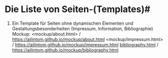 
# Die Liste von Seiten-(Templates)#  
1) Ein Template für Seiten ohne dynamischen Elementen und Gestaltungsbesonderheiten (Impressum, Information, Bibliographie)  
Mockup: <mockup/about.html> / <https://ailintom.github.io/mockup/about.html>
<mockup/impressum.html> / <https://ailintom.github.io/mockup/impressum.html>
[bibliography.html](mockup/bibliography.html) / <https://ailintom.github.io/mockup/bibliography.html>
